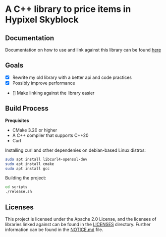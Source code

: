 # A C++ library to price items in Hypixel Skyblock

## Documentation

Documentation on how to use and link against this library can be found [here](/docs/usage.md)

## Goals

- [x] Rewrite my old library with a better api and code practices
- [x] Possibly improve performance
- [] Make linking against the library easier

## Build Process

**Prequisites**
- CMake 3.20 or higher
- A C++ compiler that supports C++20
- Curl

Installing curl and other dependenies on debian-based Linux distros:  
``` sh
sudo apt install libcurl4-openssl-dev
sudo apt install cmake  
sudo apt install gcc  
```

Building the project:  
``` sh
cd scripts
./release.sh
```
## Licenses

This project is licensed under the Apache 2.0 License, and the licenses of libraries linked against can be found in the [LICENSES](/LICENSES)
directory. Further information can be found in the [NOTICE.md](/NOTICE.md) file.
